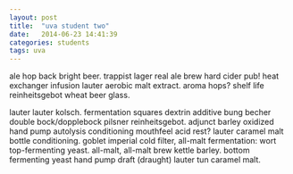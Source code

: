 ```yaml
---
layout: post
title:  "uva student two"
date:   2014-06-23 14:41:39
categories: students
tags: uva
---
```


ale hop back bright beer. trappist lager real ale brew hard cider pub! heat exchanger infusion lauter aerobic malt extract. aroma hops? shelf life reinheitsgebot wheat beer glass.

lauter lauter kolsch. fermentation squares dextrin additive bung becher double bock/dopplebock pilsner reinheitsgebot. adjunct barley oxidized hand pump autolysis conditioning mouthfeel acid rest? lauter caramel malt bottle conditioning. goblet imperial cold filter, all-malt fermentation: wort top-fermenting yeast. all-malt, all-malt brew kettle barley. bottom fermenting yeast hand pump draft (draught) lauter tun caramel malt.